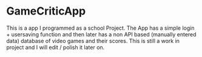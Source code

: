 # GameCriticApp
This is a app I programmed as a school Project. The App has a simple login + usersaving function and then later has a non API based (manually entered data) database of video games and their scores. This is still a work in project and I will edit / polish it later on.

